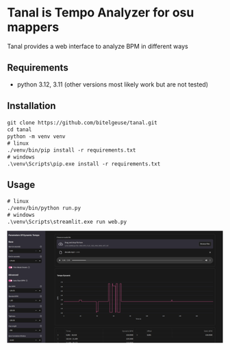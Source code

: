 # Tanal is Tempo Analyzer for osu mappers
Tanal provides a web interface to analyze BPM in different ways
## Requirements
* python 3.12, 3.11 (other versions most likely work but are not tested)
## Installation
```shell
git clone https://github.com/bitelgeuse/tanal.git
cd tanal
python -m venv venv
# linux
./venv/bin/pip install -r requirements.txt
# windows
.\venv\Scripts\pip.exe install -r requirements.txt
```
## Usage
```shell
# linux
./venv/bin/python run.py
# windows
.\venv\Scripts\streamlit.exe run web.py
```
![Web Interface](./assets/interface.png)
